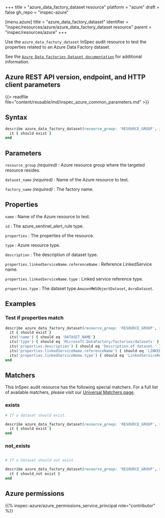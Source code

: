 +++
title = "azure_data_factory_dataset resource"
platform = "azure"
draft = false
gh_repo = "inspec-azure"

[menu.azure]
title = "azure_data_factory_dataset"
identifier = "inspec/resources/azure/azure_data_factory_dataset resource"
parent = "inspec/resources/azure"
+++

Use the `azure_data_factory_dataset` InSpec audit resource to test the properties related to an Azure Data Factory dataset.

See the [`Azure Data Factories Dataset documentation`](https://docs.microsoft.com/en-us/rest/api/datafactory/datasets/get) for additional information.

## Azure REST API version, endpoint, and HTTP client parameters

{{< readfile file="content/reusable/md/inspec_azure_common_parameters.md" >}}

## Syntax

```ruby
describe azure_data_factory_dataset(resource_group: 'RESOURCE_GROUP', factory_name: 'FACTORY_NAME', dataset_name: 'DATASET_NAME') do
  it { should exist }
end
```

## Parameters

`resource_group` _(required)_
: Azure resource group where the targeted resource resides.

`dataset_name` _(required)_
: Name of the Azure resource to test.

`factory_name` _(required)_
: The factory name.

## Properties

`name`
: Name of the Azure resource to test.

`id`
: The azure_sentinel_alert_rule type.

`properties`
: The properties of the resource.

`type`
: Azure resource type.

`description`
: The description of dataset type.

`properties.linkedServiceName.referenceName`
: Reference LinkedService name.

`properties.linkedServiceName.type`
: Linked service reference type.

`properties.type`
: The dataset type.`AmazonMWSObjectDataset`, `AvroDataset`.

## Examples

### Test if properties match

```ruby
describe azure_data_factory_dataset(resource_group: 'RESOURCE_GROUP', factory_name: 'FACTORY_NAME', dataset_name: 'DATASET_NAME') do
  it { should exist }
  its('name') { should eq 'DATASET_NAME'}
  its('type') { should eq 'Microsoft.DataFactory/factories/datasets' }
  its('properties.description') { should eq 'Description of dataset.' }
  its('properties.linkedServiceName.referenceName') { should eq 'LINKED_SERVICE_NAME' }
  its('properties.linkedServiceName.type') { should eq 'LinkedServiceReference' }
end
```

## Matchers

This InSpec audit resource has the following special matchers. For a full list of available matchers, please visit our [Universal Matchers page](https://docs.chef.io/inspec/matchers/).

### exists

```ruby
# If a dataset should exist.

describe azure_data_factory_dataset(resource_group: 'RESOURCE_GROUP', factory_name: 'FACTORY_NAME', dataset_name: 'DATASET_NAME') do
  it { should exist }
end
```

### not_exists

```ruby

# If a dataset should not exist.

describe azure_data_factory_dataset(resource_group: 'RESOURCE_GROUP', factory_name: 'FACTORY_NAME', dataset_name: 'DATASET_NAME') do
  it { should_not exist }
end
```

## Azure permissions

{{% inspec-azure/azure_permissions_service_principal role="contributor" %}}
